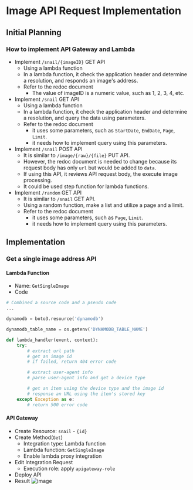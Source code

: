 # Image API Request Implementation
## Initial Planning
### How to implement API Gateway and Lambda
- Implement `/snail/{imageID}` GET API
  - Using a lambda function
  - In a lambda function, it check the application header and determine a resolution, and responds an image's address.
  - Refer to the redoc document
    - The value of imageID is a numeric value, such as 1, 2, 3, 4, etc.
- Implement `/snail` GET API
  - Using a lambda function
  - In a lambda function, it check the application header and determine a resolution, and query the data using parameters.
  - Refer to the redoc document
    - it uses some parameters, such as `StartDate`, `EndDate`, `Page`, `Limit`.
    - it needs how to implement query using this parameters.
- Implement `/snail` POST API
  - It is similar to `/image/{raw}/{file}` PUT API.
  - However, the redoc document is needed to change because its request body has only `url` but would be added to `data`.
  - If using this API, it reviews API request body, the execute image processing.
  - It could be used step function for lambda functions.
- Implement `/random` GET API
  - It is similar to `/snail` GET API.
  - Using a random function, make a list and utilize a page and a limit.
  - Refer to the redoc document
    - it uses some parameters, such as `Page`, `Limit`.
    - it needs how to implement query using this parameters.

## Implementation
### Get a single image address API
#### Lambda Function
- Name: `GetSingleImage`
- Code
```Python
# Combined a source code and a pseudo code
...

dynamodb = boto3.resource('dynamodb')

dynamodb_table_name = os.getenv('DYNAMODB_TABLE_NAME')

def lambda_handler(event, context):
    try:
        # extract url path
        # get an image id
        # if failed, return 404 error code

        # extract user-agent info
        # parse user-agent info and get a device type

        # get an item using the device type and the image id
        # response an URL using the item's stored key
    except Exception as e:
        # return 500 error code
```

#### API Gateway
- Create Resource: `snail` - `{id}`
- Create Method(`Get`)
  - Integration type: Lambda function
  - Lambda function: `GetSingleImage`
  - Enable lambda proxy integration
- Edit Integration Request
  - Execution role: apply `apigateway-role`
- Deploy API
- Result
![image](https://github.com/user-attachments/assets/ab329c6b-bbaa-42e3-9745-de9c93894c8d)


